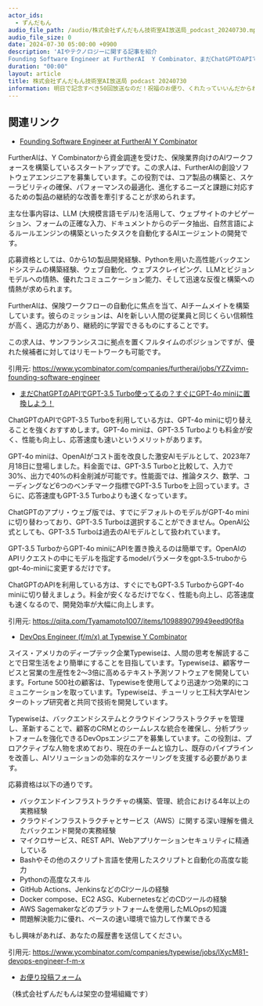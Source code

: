 ```yaml
---
actor_ids:
  - ずんだもん
audio_file_path: /audio/株式会社ずんだもん技術室AI放送局_podcast_20240730.mp3
audio_file_size: 0
date: 2024-07-30 05:00:00 +0900
description: 'AIやテクノロジーに関する記事を紹介  
Founding Software Engineer at FurtherAI  Y Combinator、まだChatGPTのAPIでGPT-3.5 Turbo使ってるの？すぐにGPT-4o miniに置換しよう！、DevOps Engineer (f/m/x) at Typewise  Y Combinator'
duration: "00:00"
layout: article
title: 株式会社ずんだもん技術室AI放送局 podcast 20240730
information: 明日で記念すべき50回放送なのだ！祝福のお便り、くれたっていいんだからね！
---
```


## 関連リンク


- [Founding Software Engineer at FurtherAI  Y Combinator](https://www.ycombinator.com/companies/furtherai/jobs/YZZvimn-founding-software-engineer)  


FurtherAIは、Y Combinatorから資金調達を受けた、保険業界向けのAIワークフォースを構築しているスタートアップです。この求人は、FurtherAIの創設ソフトウェアエンジニアを募集しています。この役割では、コア製品の構築と、スケーラビリティの確保、パフォーマンスの最適化、進化するニーズと課題に対応するための製品の継続的な改善を牽引することが求められます。

主な仕事内容は、LLM (大規模言語モデル)を活用して、ウェブサイトのナビゲーション、フォームの正確な入力、ドキュメントからのデータ抽出、自然言語によるルールエンジンの構築といったタスクを自動化するAIエージェントの開発です。

応募資格としては、0から1の製品開発経験、Pythonを用いた高性能バックエンドシステムの構築経験、ウェブ自動化、ウェブスクレイピング、LLMとビジョンモデルへの情熱、優れたコミュニケーション能力、そして迅速な反復と構築への情熱が求められます。

FurtherAIは、保険ワークフローの自動化に焦点を当て、AIチームメイトを構築しています。彼らのミッションは、AIを新しい人間の従業員と同じくらい信頼性が高く、適応力があり、継続的に学習できるものにすることです。

この求人は、サンフランシスコに拠点を置くフルタイムのポジションですが、優れた候補者に対してはリモートワークも可能です。

引用元: https://www.ycombinator.com/companies/furtherai/jobs/YZZvimn-founding-software-engineer


- [まだChatGPTのAPIでGPT-3.5 Turbo使ってるの？すぐにGPT-4o miniに置換しよう！](https://qiita.com/Tyamamoto1007/items/109889079949eed90f8a)  



ChatGPTのAPIでGPT-3.5 Turboを利用している方は、GPT-4o miniに切り替えることを強くおすすめします。GPT-4o miniは、GPT-3.5 Turboよりも料金が安く、性能も向上し、応答速度も速いというメリットがあります。

GPT-4o miniは、OpenAIがコスト面を改良した激安AIモデルとして、2023年7月18日に登場しました。料金面では、GPT-3.5 Turboと比較して、入力で30%、出力で40%の料金削減が可能です。性能面では、推論タスク、数学、コーディングなど6つのベンチマーク指標でGPT-3.5 Turboを上回っています。さらに、応答速度もGPT-3.5 Turboよりも速くなっています。

ChatGPTのアプリ・ウェブ版では、すでにデフォルトのモデルがGPT-4o miniに切り替わっており、GPT-3.5 Turboは選択することができません。OpenAI公式としても、GPT-3.5 Turboは過去のAIモデルとして扱われています。

GPT-3.5 TurboからGPT-4o miniにAPIを置き換えるのは簡単です。OpenAIのAPIリクエストの中にモデルを指定するmodelパラメータをgpt-3.5-truboからgpt-4o-miniに変更するだけです。

ChatGPTのAPIを利用している方は、すぐにでもGPT-3.5 TurboからGPT-4o miniに切り替えましょう。料金が安くなるだけでなく、性能も向上し、応答速度も速くなるので、開発効率が大幅に向上します。 


引用元: https://qiita.com/Tyamamoto1007/items/109889079949eed90f8a


- [DevOps Engineer (f/m/x) at Typewise  Y Combinator](https://www.ycombinator.com/companies/typewise/jobs/lXycM81-devops-engineer-f-m-x)  


スイス・アメリカのディープテック企業Typewiseは、人間の思考を解読することで日常生活をより簡単にすることを目指しています。Typewiseは、顧客サービスと営業の生産性を2〜3倍に高めるテキスト予測ソフトウェアを開発しています。Fortune 500社の顧客は、Typewiseを使用してより迅速かつ効果的にコミュニケーションを取っています。Typewiseは、チューリッヒ工科大学AIセンターのトップ研究者と共同で技術を開発しています。

Typewiseは、バックエンドシステムとクラウドインフラストラクチャを管理し、革新することで、顧客のCRMとのシームレスな統合を確保し、分析プラットフォームを強化できるDevOpsエンジニアを募集しています。この役割は、プロアクティブな人物を求めており、現在のチームと協力し、既存のパイプラインを改善し、AIソリューションの効率的なスケーリングを支援する必要があります。

応募資格は以下の通りです。
* バックエンドインフラストラクチャの構築、管理、統合における4年以上の実務経験
* クラウドインフラストラクチャとサービス（AWS）に関する深い理解を備えたバックエンド開発の実務経験
* マイクロサービス、REST API、Webアプリケーションセキュリティに精通している
* Bashやその他のスクリプト言語を使用したスクリプトと自動化の高度な能力
* Pythonの高度なスキル
* GitHub Actions、JenkinsなどのCIツールの経験
* Docker compose、EC2 ASG、KubernetesなどのCDツールの経験
* AWS Sagemakerなどのプラットフォームを使用したMLOpsの知識
* 問題解決能力に優れ、ペースの速い環境で協力して作業できる

もし興味があれば、あなたの履歴書を送信してください。

引用元: https://www.ycombinator.com/companies/typewise/jobs/lXycM81-devops-engineer-f-m-x



- [お便り投稿フォーム](https://forms.gle/ffg4JTfqdiqK62qf9)

（株式会社ずんだもんは架空の登場組織です）
